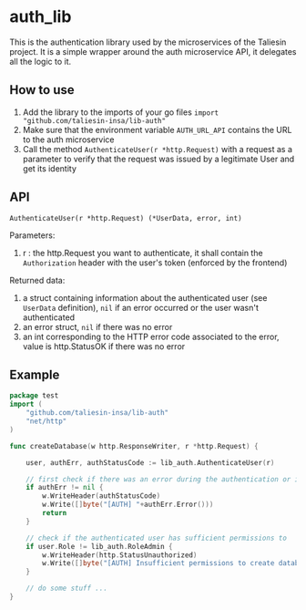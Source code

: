 # auth_lib

This is the authentication library used by the microservices of the Taliesin project.
It is a simple wrapper around the auth microservice API, it delegates all the logic to it.

## How to use

1. Add the library to the imports of your go files `import "github.com/taliesin-insa/lib-auth"`
2. Make sure that the environment variable `AUTH_URL_API` contains the URL to the auth microservice
3. Call the method  `AuthenticateUser(r *http.Request)` with a request as a parameter to verify that the request was issued by a legitimate User and get its identity

## API

`AuthenticateUser(r *http.Request) (*UserData, error, int)`

Parameters:

1. r : the http.Request you want to authenticate, it shall contain the `Authorization` header with the user's token (enforced by the frontend)

Returned data:

1. a struct containing information about the authenticated user (see `UserData` definition), `nil` if an error occurred or the user wasn't authenticated
2. an error struct, `nil` if there was no error
3. an int corresponding to the HTTP error code associated to the error, value is http.StatusOK if there was no error 

## Example

```go
package test
import (
	"github.com/taliesin-insa/lib-auth"
	"net/http"
)

func createDatabase(w http.ResponseWriter, r *http.Request) {

	user, authErr, authStatusCode := lib_auth.AuthenticateUser(r)

    // first check if there was an error during the authentication or if the user wasn't authenticated
	if authErr != nil {
		w.WriteHeader(authStatusCode)
		w.Write([]byte("[AUTH] "+authErr.Error()))
		return
	}

    // check if the authenticated user has sufficient permissions to 
	if user.Role != lib_auth.RoleAdmin {
		w.WriteHeader(http.StatusUnauthorized)
		w.Write([]byte("[AUTH] Insufficient permissions to create database"))
	}

    // do some stuff ...
}
```